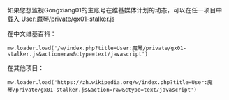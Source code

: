 如果您想监视Gongxiang01的主账号在维基媒体计划的动态，可以在任一项目中载入 [User:魔琴/private/gx01-stalker.js](https://zh.wikipedia.org/wiki/User:%E9%AD%94%E7%90%B4/private/gx01-stalker.js)

在中文维基百科：
```
mw.loader.load('/w/index.php?title=User:魔琴/private/gx01-stalker.js&action=raw&ctype=text/javascript')
```

在其他项目：
```
mw.loader.load('https://zh.wikipedia.org/w/index.php?title=User:魔琴/private/gx01-stalker.js&action=raw&ctype=text/javascript')
```

